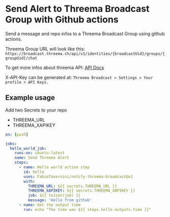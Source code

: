 # Send Alert to Threema Broadcast Group with Github actions

Send a message and repo infos to a Threema Broadcast Group using github actions.

Threema Group URL will look like this:
`https://broadcast.threema.ch/api/v1/identities/{broadcastUid}/groups/{groupUid}/chat`

To get more infos about threema API:
[API Docs](https://broadcast.threema.ch/en/api-doc)

X-API-Key can be generated at:
`Threema Broadcast > Settings > Your profile > API Keys.`

## Example usage
Add two Secrets to your repo
- THREEMA_URL
- THREEMA_XAPIKEY

```yaml
on: [push]

jobs:
  hello_world_job:
    runs-on: ubuntu-latest
    name: Send Threema Alert
    steps:
      - name: Hello world action step
        id: hello
        uses: FabioTavernini/notify-threema-broadcast@v1
        with:
          THREEMA_URL: ${{ secrets.THREEMA_URL }}
          THREEMA_XAPIKEY: ${{ secrets.THREEMA_XAPIKEY }}
          job: ${{ toJson(job) }}
          message: 'Hello from github'
      - name: Get the output time
        run: echo "The time was ${{ steps.hello.outputs.time }}"
```